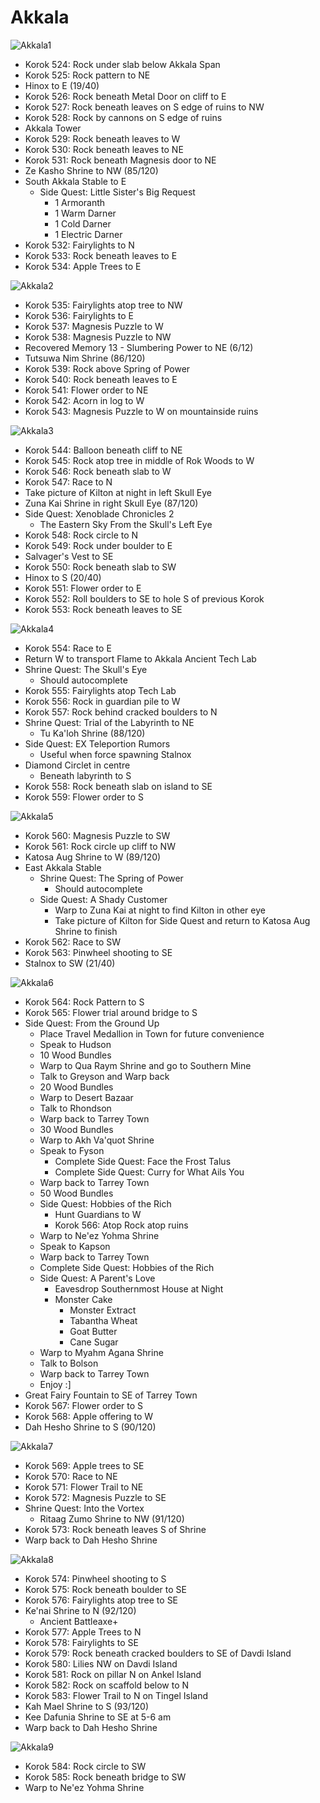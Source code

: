 # Akkala

![Akkala1](images/Akkala1.PNG)

* Korok 524: Rock under slab below Akkala Span
* Korok 525: Rock pattern to NE
* Hinox to E (19/40)
* Korok 526: Rock beneath Metal Door on cliff to E
* Korok 527: Rock beneath leaves on S edge of ruins to NW
* Korok 528: Rock by cannons on S edge of ruins
* Akkala Tower
* Korok 529: Rock beneath leaves to W
* Korok 530: Rock beneath leaves to NE
* Korok 531: Rock beneath Magnesis door to NE
* Ze Kasho Shrine to NW (85/120)
* South Akkala Stable to E
  * Side Quest: Little Sister's Big Request
    * 1 Armoranth
    * 1 Warm Darner
    * 1 Cold Darner
    * 1 Electric Darner
* Korok 532: Fairylights to N
* Korok 533: Rock beneath leaves to E
* Korok 534: Apple Trees to E

![Akkala2](images/Akkala2.PNG)

* Korok 535: Fairylights atop tree to NW
* Korok 536: Fairylights to E
* Korok 537: Magnesis Puzzle to W
* Korok 538: Magnesis Puzzle to NW
* Recovered Memory 13 - Slumbering Power to NE (6/12)
* Tutsuwa Nim Shrine (86/120)
* Korok 539: Rock above Spring of Power
* Korok 540: Rock beneath leaves to E
* Korok 541: Flower order to NE
* Korok 542: Acorn in log to W
* Korok 543: Magnesis Puzzle to W on mountainside ruins

![Akkala3](images/Akkala3.PNG)

* Korok 544: Balloon beneath cliff to NE
* Korok 545: Rock atop tree in middle of Rok Woods to W
* Korok 546: Rock beneath slab to W
* Korok 547: Race to N
* Take picture of Kilton at night in left Skull Eye
* Zuna Kai Shrine in right Skull Eye (87/120)
* Side Quest: Xenoblade Chronicles 2
  * The Eastern Sky From the Skull's Left Eye
* Korok 548: Rock circle to N
* Korok 549: Rock under boulder to E
* Salvager's Vest to SE
* Korok 550: Rock beneath slab to SW
* Hinox to S (20/40)
* Korok 551: Flower order to E
* Korok 552: Roll boulders to SE to hole S of previous Korok
* Korok 553: Rock beneath leaves to SE

![Akkala4](images/Akkala4.PNG)

* Korok 554: Race to E
* Return W to transport Flame to Akkala Ancient Tech Lab
* Shrine Quest: The Skull's Eye
  * Should autocomplete
* Korok 555: Fairylights atop Tech Lab
* Korok 556: Rock in guardian pile to W
* Korok 557: Rock behind cracked boulders to N
* Shrine Quest: Trial of the Labyrinth to NE
  * Tu Ka'loh Shrine (88/120)
* Side Quest: EX Teleportion Rumors
  * Useful when force spawning Stalnox
* Diamond Circlet in centre
  * Beneath labyrinth to S
* Korok 558: Rock beneath slab on island to SE
* Korok 559: Flower order to S

![Akkala5](images/Akkala5.PNG)

* Korok 560: Magnesis Puzzle to SW
* Korok 561: Rock circle up cliff to NW
* Katosa Aug Shrine to W (89/120)
* East Akkala Stable
  * Shrine Quest: The Spring of Power
    * Should autocomplete
  * Side Quest: A Shady Customer
    * Warp to Zuna Kai at night to find Kilton in other eye
    * Take picture of Kilton for Side Quest and return to Katosa Aug Shrine to finish
* Korok 562: Race to SW
* Korok 563: Pinwheel shooting to SE
* Stalnox to SW (21/40)

![Akkala6](images/Akkala6.PNG)

* Korok 564: Rock Pattern to S
* Korok 565: Flower trial around bridge to S
* Side Quest: From the Ground Up
  * Place Travel Medallion in Town for future convenience
  * Speak to Hudson
  * 10 Wood Bundles
  * Warp to Qua Raym Shrine and go to Southern Mine
  * Talk to Greyson and Warp back
  * 20 Wood Bundles
  * Warp to Desert Bazaar
  * Talk to Rhondson
  * Warp back to Tarrey Town
  * 30 Wood Bundles
  * Warp to Akh Va'quot Shrine
  * Speak to Fyson
    * Complete Side Quest: Face the Frost Talus
    * Complete Side Quest: Curry for What Ails You
  * Warp back to Tarrey Town
  * 50 Wood Bundles
  * Side Quest: Hobbies of the Rich
    * Hunt Guardians to W
    * Korok 566: Atop Rock atop ruins
  * Warp to Ne'ez Yohma Shrine
  * Speak to Kapson
  * Warp back to Tarrey Town
  * Complete Side Quest: Hobbies of the Rich
  * Side Quest: A Parent's Love
    * Eavesdrop Southernmost House at Night
    * Monster Cake
      * Monster Extract
      * Tabantha Wheat
      * Goat Butter
      * Cane Sugar
  * Warp to Myahm Agana Shrine
  * Talk to Bolson
  * Warp back to Tarrey Town
  * Enjoy :]
* Great Fairy Fountain to SE of Tarrey Town
* Korok 567: Flower order to S
* Korok 568: Apple offering to W
* Dah Hesho Shrine to S (90/120)

![Akkala7](images/Akkala7.PNG)

* Korok 569: Apple trees to SE
* Korok 570: Race to NE
* Korok 571: Flower Trail to NE
* Korok 572: Magnesis Puzzle to SE
* Shrine Quest: Into the Vortex
  * Ritaag Zumo Shrine to NW (91/120)
* Korok 573: Rock beneath leaves S of Shrine
* Warp back to Dah Hesho Shrine

![Akkala8](images/Akkala8.PNG)

* Korok 574: Pinwheel shooting to S
* Korok 575: Rock beneath boulder to SE
* Korok 576: Fairylights atop tree to SE
* Ke'nai Shrine to N (92/120)
  * Ancient Battleaxe+
* Korok 577: Apple Trees to N
* Korok 578: Fairylights to SE
* Korok 579: Rock beneath cracked boulders to SE of Davdi Island
* Korok 580: Lilies NW on Davdi Island
* Korok 581: Rock on pillar N on Ankel Island
* Korok 582: Rock on scaffold below to N
* Korok 583: Flower Trail to N on Tingel Island
* Kah Mael Shrine to S (93/120)
* Kee Dafunia Shrine to SE at 5-6 am
* Warp back to Dah Hesho Shrine

![Akkala9](images/Akkala9.PNG)

* Korok 584: Rock circle to SW
* Korok 585: Rock beneath bridge to SW
* Warp to Ne'ez Yohma Shrine
